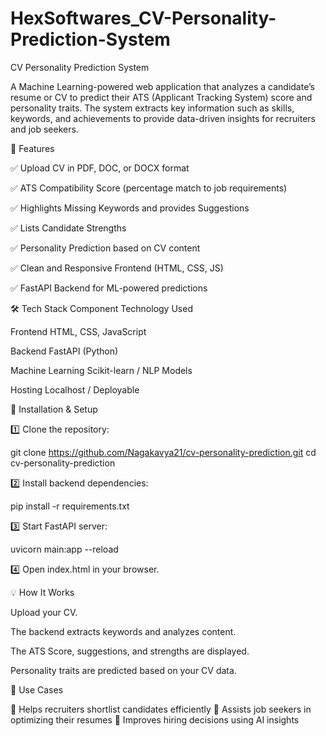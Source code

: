 # HexSoftwares_CV-Personality-Prediction-System
CV Personality Prediction System

A Machine Learning-powered web application that analyzes a candidate’s resume or CV to predict their ATS (Applicant Tracking System) score and personality traits.
The system extracts key information such as skills, keywords, and achievements to provide data-driven insights for recruiters and job seekers.

🚀 Features

✅ Upload CV in PDF, DOC, or DOCX format

✅ ATS Compatibility Score (percentage match to job requirements)

✅ Highlights Missing Keywords and provides Suggestions

✅ Lists Candidate Strengths

✅ Personality Prediction based on CV content

✅ Clean and Responsive Frontend (HTML, CSS, JS)

✅ FastAPI Backend for ML-powered predictions

🛠️ Tech Stack
Component	Technology Used

Frontend	HTML, CSS, JavaScript

Backend	FastAPI (Python)

Machine Learning	Scikit-learn / NLP Models

Hosting	Localhost / Deployable

🔧 Installation & Setup

1️⃣ Clone the repository:

git clone https://github.com/Nagakavya21/cv-personality-prediction.git
cd cv-personality-prediction


2️⃣ Install backend dependencies:

pip install -r requirements.txt


3️⃣ Start FastAPI server:

uvicorn main:app --reload


4️⃣ Open index.html in your browser.

💡 How It Works

Upload your CV.

The backend extracts keywords and analyzes content.

The ATS Score, suggestions, and strengths are displayed.

Personality traits are predicted based on your CV data.

📌 Use Cases

🔹 Helps recruiters shortlist candidates efficiently
🔹 Assists job seekers in optimizing their resumes
🔹 Improves hiring decisions using AI insights
